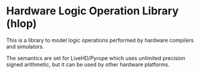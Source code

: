 # Hardware Logic Operation Library (hlop)

This is a library to model logic operations performed by hardware compilers and simulators.


The semantics are set for LiveHD/Pyrope which uses unlimited precision signed
arithmetic, but it can be used by other hardware platforms.


